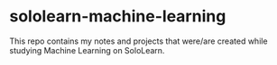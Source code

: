 # sololearn-machine-learning
This repo contains my notes and projects that were/are created while studying Machine Learning on SoloLearn.
